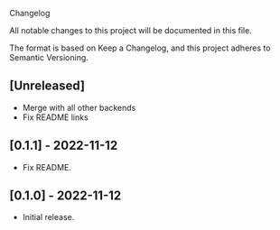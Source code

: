 Changelog

All notable changes to this project will be documented in this file.

The format is based on Keep a Changelog, and this project adheres to Semantic Versioning.

## [Unreleased]

* Merge with all other backends
* Fix README links

## [0.1.1] - 2022-11-12

* Fix README.

## [0.1.0] - 2022-11-12

* Initial release.
